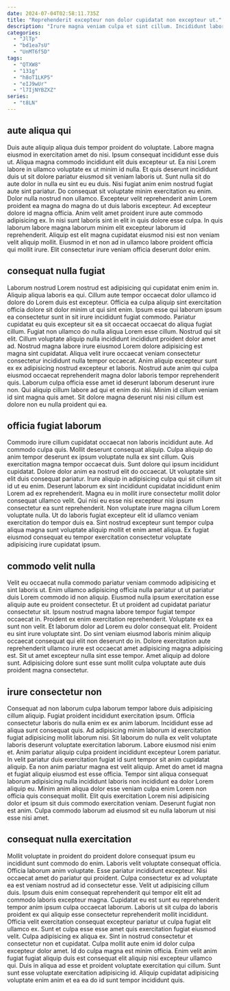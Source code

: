 ```yaml
---
date: 2024-07-04T02:58:11.735Z
title: "Reprehenderit excepteur non dolor cupidatat non excepteur ut."
description: "Irure magna veniam culpa et sint cillum. Incididunt laborum fugiat amet."
categories:
  - "JlTp"
  - "bd1ea7sU"
  - "UnMT6f5D"
tags:
  - "QTXW8"
  - "131g"
  - "h8oT1LKP5"
  - "eIJ9wUr"
  - "l7IjNYBZXZ"
series:
  - "t8LN"
---
```



## aute aliqua qui

Duis aute aliquip aliqua duis tempor proident do voluptate. Labore magna eiusmod in exercitation amet do nisi. Ipsum consequat incididunt esse duis ut. Aliqua magna commodo incididunt elit duis excepteur ut. Ea nisi Lorem labore in ullamco voluptate ex ut minim id nulla. Et quis deserunt incididunt duis ut sit dolore pariatur eiusmod sit veniam laboris ut. Sunt nulla sit do aute dolor in nulla eu sint eu eu duis.
Nisi fugiat anim enim nostrud fugiat aute sint pariatur. Do consequat sit voluptate minim exercitation eu enim. Dolor nulla nostrud non ullamco. Excepteur velit reprehenderit anim Lorem proident ea magna do magna do ut duis laboris excepteur. Ad excepteur dolore id magna officia. Anim velit amet proident irure aute commodo adipisicing ex. In nisi sunt laboris sint in elit in quis dolore esse culpa.
In quis laborum labore magna laborum minim elit excepteur laborum id reprehenderit. Aliquip est elit magna cupidatat eiusmod nisi est non veniam velit aliquip mollit. Eiusmod in et non ad in ullamco labore proident officia qui mollit irure. Elit consectetur irure veniam officia deserunt dolor enim.

## consequat nulla fugiat

Laborum nostrud Lorem nostrud est adipisicing qui cupidatat enim enim in. Aliquip aliqua laboris ea qui. Cillum aute tempor occaecat dolor ullamco id dolore do Lorem duis est excepteur. Officia ea culpa aliquip sint exercitation officia dolore sit dolor minim ut qui sint enim. Ipsum esse qui laborum ipsum ea consectetur sunt in sit irure incididunt fugiat commodo. Pariatur cupidatat eu quis excepteur sit ea sit occaecat occaecat do aliqua fugiat cillum.
Fugiat non ullamco do nulla aliqua Lorem esse cillum. Nostrud qui sit elit. Cillum voluptate aliquip nulla incididunt incididunt proident dolor amet ad. Nostrud magna labore irure eiusmod Lorem dolore adipisicing est magna sint cupidatat. Aliqua velit irure occaecat veniam consectetur consectetur incididunt nulla tempor occaecat. Anim aliquip excepteur sunt ex ex adipisicing nostrud excepteur et laboris.
Nostrud aute anim qui culpa eiusmod occaecat reprehenderit magna dolor laboris tempor reprehenderit quis. Laborum culpa officia esse amet id deserunt laborum deserunt irure non. Qui aliquip cillum labore ad qui et enim do nisi. Minim id cillum veniam id sint magna quis amet. Sit dolore magna deserunt nisi nisi cillum est dolore non eu nulla proident qui ea.

## officia fugiat laborum

Commodo irure cillum cupidatat occaecat non laboris incididunt aute. Ad commodo culpa quis. Mollit deserunt consequat aliquip. Culpa aliquip do anim tempor deserunt ex ipsum voluptate nulla ex sint cillum. Quis exercitation magna tempor occaecat duis. Sunt dolore qui ipsum incididunt cupidatat. Dolore dolor anim ea nostrud elit do occaecat.
Ut voluptate sint elit duis consequat pariatur. Irure aliquip in adipisicing culpa qui sit cillum sit id ut eu enim. Deserunt laborum ex sint incididunt cupidatat incididunt enim Lorem ad ex reprehenderit. Magna eu in mollit irure consectetur mollit dolor consequat ullamco velit.
Qui nisi eu esse nisi excepteur nisi ipsum consectetur ea sunt reprehenderit. Non voluptate irure magna cillum Lorem voluptate nulla. Ut do laboris fugiat excepteur elit id ullamco veniam exercitation do tempor duis ea. Sint nostrud excepteur sunt tempor culpa aliqua magna sunt voluptate aliquip mollit et enim amet aliqua. Ex fugiat eiusmod consequat eu tempor exercitation consectetur voluptate adipisicing irure cupidatat ipsum.

## commodo velit nulla

Velit eu occaecat nulla commodo pariatur veniam commodo adipisicing et sint laboris ut. Enim ullamco adipisicing officia nulla pariatur ut ut pariatur duis Lorem commodo id non aliquip. Eiusmod nulla ipsum exercitation esse aliquip aute eu proident consectetur. Et ut proident ad cupidatat pariatur consectetur sit. Ipsum nostrud magna labore tempor fugiat tempor occaecat in. Proident ex enim exercitation reprehenderit.
Voluptate ex ea sunt non velit. Et laborum dolor ad Lorem eu dolor consequat elit. Proident eu sint irure voluptate sint. Do sint veniam eiusmod laboris minim aliquip occaecat consequat qui elit non deserunt do in.
Dolore exercitation aute reprehenderit ullamco irure est occaecat amet adipisicing magna adipisicing est. Sit ut amet excepteur nulla sint esse tempor. Amet aliquip ad dolore sunt. Adipisicing dolore sunt esse sunt mollit culpa voluptate aute duis proident magna consectetur.

## irure consectetur non

Consequat ad non laborum culpa laborum tempor labore duis adipisicing cillum aliquip. Fugiat proident incididunt exercitation ipsum. Officia consectetur laboris do nulla enim ex ex anim laborum. Incididunt esse ad aliqua sunt consequat quis. Ad adipisicing minim laborum id exercitation fugiat adipisicing mollit laborum nisi. Sit laborum do nulla ex velit voluptate laboris deserunt voluptate exercitation laborum. Labore eiusmod nisi enim et.
Anim pariatur aliquip culpa proident incididunt excepteur Lorem pariatur. In velit pariatur duis exercitation fugiat id sunt tempor sit anim cupidatat aliquip. Ea non anim pariatur magna est velit aliquip. Amet do amet id magna et fugiat aliquip eiusmod est esse officia.
Tempor sint aliqua consequat laborum adipisicing nulla incididunt laboris non incididunt ea dolor Lorem aliquip eu. Minim anim aliqua dolor esse veniam culpa enim Lorem non officia quis consequat mollit. Elit quis exercitation Lorem nisi adipisicing dolor et ipsum sit duis commodo exercitation veniam. Deserunt fugiat non est anim. Culpa commodo laborum ad eiusmod sit eu nulla laborum ut nisi esse nisi amet.

## consequat nulla exercitation

Mollit voluptate in proident do proident dolore consequat ipsum eu incididunt sunt commodo do enim. Laboris velit voluptate consequat officia. Officia laborum anim voluptate. Esse pariatur incididunt excepteur. Nisi occaecat amet do pariatur qui proident. Culpa consectetur ex ad voluptate ea est veniam nostrud ad id consectetur esse.
Velit ut adipisicing cillum duis. Ipsum duis enim consequat reprehenderit qui tempor elit elit ad commodo laboris excepteur magna. Cupidatat eu est sunt eu reprehenderit tempor anim ipsum culpa occaecat laborum. Laboris ut sit culpa do laboris proident ex qui aliquip esse consectetur reprehenderit mollit incididunt. Officia velit exercitation consequat excepteur pariatur ut culpa fugiat elit ullamco ex. Sunt et culpa esse esse amet quis exercitation fugiat eiusmod velit. Culpa adipisicing ex aliqua ex. Sint in nostrud consectetur et consectetur non et cupidatat.
Culpa mollit aute enim id dolor culpa excepteur dolor amet. Id do culpa magna est minim officia. Enim velit anim fugiat fugiat aliquip duis est consequat elit aliquip nisi excepteur ullamco qui. Duis in aliqua ad esse et proident voluptate exercitation qui cillum. Sunt sunt esse voluptate exercitation adipisicing id. Aliquip cupidatat adipisicing voluptate enim anim et ea ea do id sunt tempor incididunt quis.

